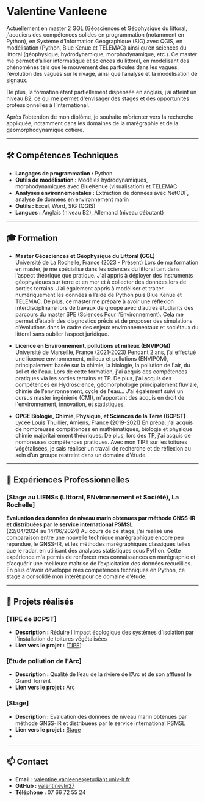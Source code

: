 # Valentine Vanleene

Actuellement en master 2 GGL (Géosciences et Géophysique du littoral, j'acquiers des compétences solides en programmation (notamment en Python), en Système d’Information Géographique (SIG) avec QGIS, en modélisation (Python, Blue Kenue et TELEMAC) ainsi qu’en sciences du littoral (géophysique, hydrodynamique, morphodynamique, etc.). Ce master me permet d’allier informatique et sciences du littoral, en modélisant des phénomènes tels que le mouvement des particules dans les vagues, l’évolution des vagues sur le rivage, ainsi que l’analyse et la modélisation de signaux. 

De plus, la formation étant partiellement dispensée en anglais, j’ai atteint un niveau B2, ce qui me permet d'envisager des stages et des opportunités professionnelles à l’international.

Après l’obtention de mon diplôme, je souhaite m’orienter vers la recherche appliquée, notamment dans les domaines de la marégraphie et de la géomorphodynamique côtière.

---

## 🛠 Compétences Techniques

- **Langages de programmation :** Python
- **Outils de modélisation :** Modèles hydrodynamiques, morphodynamiques avec BlueKenue (visualisation) et TELEMAC
- **Analyses environnementales :** Extraction de données avec NetCDF, analyse de données en environnement marin
- **Outils :** Excel, Word, SIG (QGIS)
- **Langues :** Anglais (niveau B2), Allemand (niveau débutant)

---

## 🎓 Formation

- **Master Géosciences et Géophysique du Littoral (GGL)**  
  Université de La Rochelle, France (2023 - Présent)
  Lors de ma formation en master, je me spécialise dans les sciences du littoral tant dans l’aspect théorique que pratique. J'ai appris à déployer des instruments géophysiques sur terre et en mer et à collecter des données lors de sorties terrains. J’ai également appris à modéliser et traiter numériquement les données à l’aide de Python puis Blue Kenue et TELEMAC.
De plus, ce master me prépare à avoir une réflexion interdisciplinaire lors de travaux de groupe avec d’autres étudiants des parcours du master SPE (Sciences Pour l’Environnement). Cela me permet d’établir des diagnostics précis et de proposer des simulations d’évolutions dans le cadre des enjeux environnementaux et sociétaux du littoral sans oublier l’aspect juridique.
  

- **Licence en Environnement, pollutions et milieux (ENVIPOM)**  
  Université de Marseille, France (2021-2023)
  Pendant 2 ans, j’ai effectué une licence environnement, milieux et pollutions (ENVIPOM), principalement basée sur la chimie, la biologie, la pollution de l'air, du sol et de l'eau. Lors de cette formation, j'ai acquis des compétences pratiques via les sorties terrains et TP.  De plus, j'ai acquis des compétences en Hydroscience, géomorphologie principalement fluviale, chimie de l'environnement, cycle de l'eau… J’ai également suivi un cursus master ingénierie (CMI), m'apportant des acquis en droit de l'environnement, innovation, et statistiques. 

- **CPGE Biologie, Chimie, Physique, et Sciences de la Terre (BCPST)**  
  Lycée Louis Thuillier, Amiens, France (2019-2021)
  En prépa, j'ai acquis de nombreuses compétences en mathématiques, biologie et physique chimie majoritairement théoriques.  De plus, lors des TP, j'ai acquis de nombreuses compétences pratiques. Avec mon TIPE sur les toitures végétalisées, je sais réaliser un travail de recherche et de réflexion au sein d’un groupe restreint dans un domaine d'étude. 

---

## 💼 Expériences Professionnelles

### [Stage au LIENSs (LIttoral, ENvironnement et Société), La Rochelle]
**Evaluation des données de niveau marin obtenues par méthode GNSS-IR et distribuées par le service international PSMSL**  
(22/04/2024 au 14/06/2024)
Au cours de ce stage, j’ai réalisé une comparaison entre une nouvelle technique marégraphique encore peu répandue, le GNSS-IR, et les méthodes marégraphiques classiques telles que le radar, en utilisant des analyses statistiques sous Python. Cette expérience m'a permis de renforcer mes connaissances en marégraphie et d’acquérir une meilleure maîtrise de l’exploitation des données recueillies. En plus d'avoir développé mes compétences techniques en Python, ce stage a consolidé mon intérêt pour ce domaine d’étude.

---

## 📂 Projets réalisés

### [TIPE de BCPST]
- **Description :** Réduire l'impact écologique des systèmes d'isolation par l'installation de toitures végétalisées
- **Lien vers le projet :** [[TIPE](https://github.com/valentinevln27/valentinevln27.github.io/blob/main/TIPE_vanleene.pdf)]

### [Etude pollution de l'Arc]
- **Description :** Qualité de l’eau de la rivière de l’Arc et de son affluent le Grand Torrent
- **Lien vers le projet :** [Arc](https://github.com/valentinevln27/valentinevln27.github.io/blob/main/Ertel_Gouverneur_Moraldo_Vanleene_Rapport.pdf)

### [Stage]
- **Description :** Evaluation des données de niveau marin obtenues par méthode GNSS-IR et distribuées par le service international PSMSL
- **Lien vers le projet :** [Stage](https://github.com/valentinevln27/valentinevln27.github.io/blob/main/CR_stage_vanleene.pdf)
- 
---

## 📫 Contact

- **Email :** [valentine.vanleene@etudiant.univ-lr.fr](mailto:valentine.vanleene@etudiant.univ-lr.fr)
- **GitHub :** [valentinevln27](https://github.com/valentinevln27)
- **Téléphone :** 07 66 72 55 24

